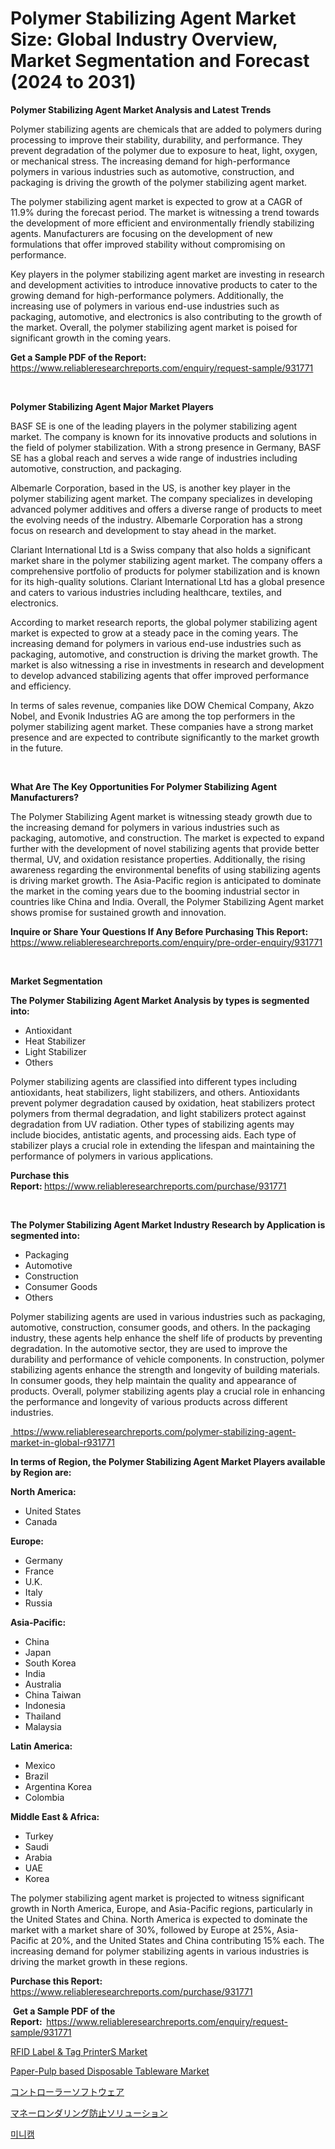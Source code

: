 <p><h1>Polymer Stabilizing Agent Market Size: Global Industry Overview, Market Segmentation and Forecast (2024 to 2031)</h1></p><p><strong>Polymer Stabilizing Agent Market Analysis and Latest Trends</strong></p>
<p><p>Polymer stabilizing agents are chemicals that are added to polymers during processing to improve their stability, durability, and performance. They prevent degradation of the polymer due to exposure to heat, light, oxygen, or mechanical stress. The increasing demand for high-performance polymers in various industries such as automotive, construction, and packaging is driving the growth of the polymer stabilizing agent market.</p><p>The polymer stabilizing agent market is expected to grow at a CAGR of 11.9% during the forecast period. The market is witnessing a trend towards the development of more efficient and environmentally friendly stabilizing agents. Manufacturers are focusing on the development of new formulations that offer improved stability without compromising on performance.</p><p>Key players in the polymer stabilizing agent market are investing in research and development activities to introduce innovative products to cater to the growing demand for high-performance polymers. Additionally, the increasing use of polymers in various end-use industries such as packaging, automotive, and electronics is also contributing to the growth of the market. Overall, the polymer stabilizing agent market is poised for significant growth in the coming years.</p></p>
<p><strong>Get a Sample PDF of the Report:&nbsp;</strong> <a href="https://www.reliableresearchreports.com/enquiry/request-sample/931771">https://www.reliableresearchreports.com/enquiry/request-sample/931771</a></p>
<p>&nbsp;</p>
<p><strong>Polymer Stabilizing Agent Major Market Players</strong></p>
<p><p>BASF SE is one of the leading players in the polymer stabilizing agent market. The company is known for its innovative products and solutions in the field of polymer stabilization. With a strong presence in Germany, BASF SE has a global reach and serves a wide range of industries including automotive, construction, and packaging.</p><p>Albemarle Corporation, based in the US, is another key player in the polymer stabilizing agent market. The company specializes in developing advanced polymer additives and offers a diverse range of products to meet the evolving needs of the industry. Albemarle Corporation has a strong focus on research and development to stay ahead in the market.</p><p>Clariant International Ltd is a Swiss company that also holds a significant market share in the polymer stabilizing agent market. The company offers a comprehensive portfolio of products for polymer stabilization and is known for its high-quality solutions. Clariant International Ltd has a global presence and caters to various industries including healthcare, textiles, and electronics.</p><p>According to market research reports, the global polymer stabilizing agent market is expected to grow at a steady pace in the coming years. The increasing demand for polymers in various end-use industries such as packaging, automotive, and construction is driving the market growth. The market is also witnessing a rise in investments in research and development to develop advanced stabilizing agents that offer improved performance and efficiency.</p><p>In terms of sales revenue, companies like DOW Chemical Company, Akzo Nobel, and Evonik Industries AG are among the top performers in the polymer stabilizing agent market. These companies have a strong market presence and are expected to contribute significantly to the market growth in the future.</p></p>
<p>&nbsp;</p>
<p><strong>What Are The Key Opportunities For Polymer Stabilizing Agent Manufacturers?</strong></p>
<p><p>The Polymer Stabilizing Agent market is witnessing steady growth due to the increasing demand for polymers in various industries such as packaging, automotive, and construction. The market is expected to expand further with the development of novel stabilizing agents that provide better thermal, UV, and oxidation resistance properties. Additionally, the rising awareness regarding the environmental benefits of using stabilizing agents is driving market growth. The Asia-Pacific region is anticipated to dominate the market in the coming years due to the booming industrial sector in countries like China and India. Overall, the Polymer Stabilizing Agent market shows promise for sustained growth and innovation.</p></p>
<p><strong>Inquire or Share Your Questions If Any Before Purchasing This Report:</strong> <a href="https://www.reliableresearchreports.com/enquiry/pre-order-enquiry/931771">https://www.reliableresearchreports.com/enquiry/pre-order-enquiry/931771</a></p>
<p>&nbsp;</p>
<p><strong>Market Segmentation</strong></p>
<p><strong>The Polymer Stabilizing Agent Market Analysis by types is segmented into:</strong></p>
<p><ul><li>Antioxidant</li><li>Heat Stabilizer</li><li>Light Stabilizer</li><li>Others</li></ul></p>
<p><p>Polymer stabilizing agents are classified into different types including antioxidants, heat stabilizers, light stabilizers, and others. Antioxidants prevent polymer degradation caused by oxidation, heat stabilizers protect polymers from thermal degradation, and light stabilizers protect against degradation from UV radiation. Other types of stabilizing agents may include biocides, antistatic agents, and processing aids. Each type of stabilizer plays a crucial role in extending the lifespan and maintaining the performance of polymers in various applications.</p></p>
<p><strong>Purchase this Report:&nbsp;</strong><a href="https://www.reliableresearchreports.com/purchase/931771">https://www.reliableresearchreports.com/purchase/931771</a></p>
<p>&nbsp;</p>
<p><strong>The Polymer Stabilizing Agent Market Industry Research by Application is segmented into:</strong></p>
<p><ul><li>Packaging</li><li>Automotive</li><li>Construction</li><li>Consumer Goods</li><li>Others</li></ul></p>
<p><p>Polymer stabilizing agents are used in various industries such as packaging, automotive, construction, consumer goods, and others. In the packaging industry, these agents help enhance the shelf life of products by preventing degradation. In the automotive sector, they are used to improve the durability and performance of vehicle components. In construction, polymer stabilizing agents enhance the strength and longevity of building materials. In consumer goods, they help maintain the quality and appearance of products. Overall, polymer stabilizing agents play a crucial role in enhancing the performance and longevity of various products across different industries.</p></p>
<p><a href="https://www.reliableresearchreports.com/polymer-stabilizing-agent-market-in-global-r931771">&nbsp;https://www.reliableresearchreports.com/polymer-stabilizing-agent-market-in-global-r931771</a></p>
<p><strong>In terms of Region, the Polymer Stabilizing Agent Market Players available by Region are:</strong></p>
<p>
    <p> <strong> North America: </strong>
        <ul>
            <li>United States</li>
            <li>Canada</li>
        </ul>
        </p> 
    <p> <strong> Europe: </strong>
        <ul>
            <li>Germany</li>
            <li>France</li>
            <li>U.K.</li>
            <li>Italy</li>
            <li>Russia</li>
        </ul>
        </p> 
    <p> <strong> Asia-Pacific: </strong>
        <ul>
            <li>China</li>
            <li>Japan</li>
            <li>South Korea</li>
            <li>India</li>
            <li>Australia</li>
            <li>China Taiwan</li>
            <li>Indonesia</li>
            <li>Thailand</li>
            <li>Malaysia</li>
        </ul>
        </p> 
    <p> <strong> Latin America: </strong>
        <ul>
            <li>Mexico</li>
            <li>Brazil</li>
            <li>Argentina Korea</li>
            <li>Colombia</li>
        </ul>
        </p> 
    <p> <strong> Middle East & Africa: </strong>
        <ul>
            <li>Turkey</li>
            <li>Saudi</li>
            <li>Arabia</li>
            <li>UAE</li>
            <li>Korea</li>
        </ul>
    </p>
    </p>
<p><p>The polymer stabilizing agent market is projected to witness significant growth in North America, Europe, and Asia-Pacific regions, particularly in the United States and China. North America is expected to dominate the market with a market share of 30%, followed by Europe at 25%, Asia-Pacific at 20%, and the United States and China contributing 15% each. The increasing demand for polymer stabilizing agents in various industries is driving the market growth in these regions.</p></p>
<p><strong>Purchase this Report: </strong><a href="https://www.reliableresearchreports.com/purchase/931771">https://www.reliableresearchreports.com/purchase/931771</a></p>
<p>&nbsp;<strong>Get a Sample PDF of the Report:&nbsp;&nbsp;</strong><a href="https://www.reliableresearchreports.com/enquiry/request-sample/931771">https://www.reliableresearchreports.com/enquiry/request-sample/931771</a></p>
<p><strong></strong></p>
<p><p><a href="https://github.com/gamblestampleyjenny50m5sl6/Market-Research-Report-List-2/blob/main/rfid-label-tag-printers-market.md">RFID Label & Tag PrinterS Market</a></p><p><a href="https://issuu.com/reportprime-2/docs/paper-pulp-based-disposable-tableware-market-size-">Paper-Pulp based Disposable Tableware Market</a></p><p><a href="https://github.com/CieloStamm/Market-Research-Report-List-1/blob/main/643886684032.md">コントローラーソフトウェア</a></p><p><a href="https://github.com/nemesis2824/Market-Research-Report-List-1/blob/main/198984184031.md">マネーロンダリング防止ソリューション</a></p><p><a href="https://github.com/shade463/Market-Research-Report-List-1/blob/main/378353877936.md">미니캠</a></p></p>